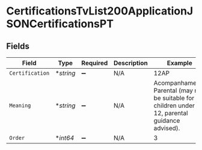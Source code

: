 # CertificationsTvList200ApplicationJSONCertificationsPT


## Fields

| Field                                                                                           | Type                                                                                            | Required                                                                                        | Description                                                                                     | Example                                                                                         |
| ----------------------------------------------------------------------------------------------- | ----------------------------------------------------------------------------------------------- | ----------------------------------------------------------------------------------------------- | ----------------------------------------------------------------------------------------------- | ----------------------------------------------------------------------------------------------- |
| `Certification`                                                                                 | **string*                                                                                       | :heavy_minus_sign:                                                                              | N/A                                                                                             | 12AP                                                                                            |
| `Meaning`                                                                                       | **string*                                                                                       | :heavy_minus_sign:                                                                              | N/A                                                                                             | Acompanhamento Parental (may not be suitable for children under 12, parental guidance advised). |
| `Order`                                                                                         | **int64*                                                                                        | :heavy_minus_sign:                                                                              | N/A                                                                                             | 3                                                                                               |